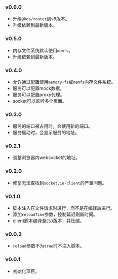 ### v0.6.0

* 升级`@koa/router`到v9版本。
* 升级依赖到最新版本。

### v0.5.0

* 内存文件系统默认使用`memfs`。
* 升级依赖到最新版本。

### v0.4.0

* 允许通过配置使用`memory-fs`或`memfs`内存文件系统。
* 服务可以配置mock数据。
* 服务可以配置proxy代理。
* socket可以监听多个页面。

### v0.3.0

* 服务的端口被占用时，会使用新的端口。
* 服务启动时，会显示服务的地址。

### v0.2.1

* 调整浏览器内websocket的地址。

### v0.2.0

* 修复无法查找到`socket.io-client`的严重问题。

### v0.1.0

* 脚本注入在文件请求时进行，而不是在编译后进行。
* 添加`reloadTime`参数，控制延迟刷新时间。
* client脚本编译至`ES3`版本，并压缩。

### v0.0.2

* `reload`参数不为`true`时不注入脚本。

### v0.0.1

* 初始化项目。